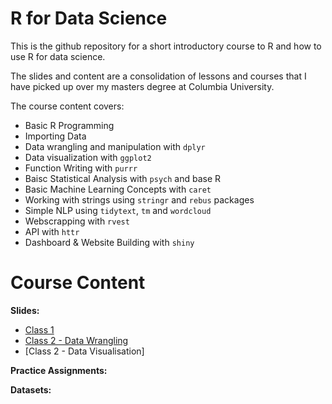 # R for Data Science
This is the github repository for a short introductory course to R and how to use R for data science.

The slides and content are a consolidation of lessons and courses that I have picked up over my masters degree at Columbia University.

The course content covers:
- Basic R Programming
- Importing Data
- Data wrangling and manipulation with `dplyr`
- Data visualization with `ggplot2`
- Function Writing with `purrr`
- Baisc Statistical Analysis with `psych` and base R
- Basic Machine Learning Concepts with `caret`
- Working with strings using `stringr` and `rebus` packages
- Simple NLP using `tidytext`, `tm` and `wordcloud`
- Webscrapping with `rvest`
- API with `httr`
- Dashboard & Website Building with `shiny`

# Course Content
**Slides:**

- [Class 1](https://github.com/gl2668/R_For_Data_Science/blob/master/slides/lesson_1.html)
- [Class 2 - Data Wrangling](https://github.com/gl2668/R_For_Data_Science/blob/master/slides/lesson_2.html)
- [Class 2 - Data Visualisation]

**Practice Assignments:**

**Datasets:**
